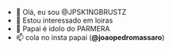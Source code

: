 - 👋 Olá, eu sou @JPSK1NGBRUSTZ
- 👀 Estou interessado em loiras 
- 💞️ Papai é idolo do PARMERA
- 📫 cola no insta papai (**@joaopedromassaro**)
